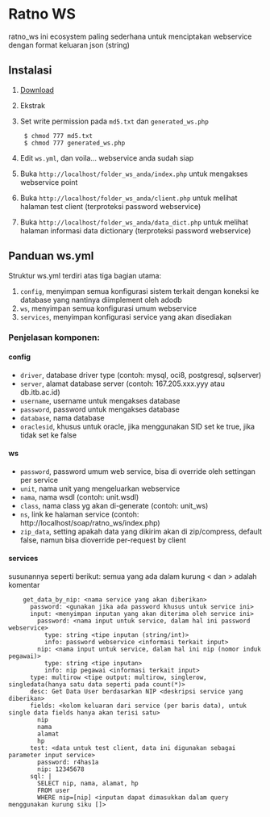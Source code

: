Ratno WS
========
ratno_ws ini ecosystem paling sederhana untuk menciptakan webservice dengan format keluaran json (string)

Instalasi
---------
1. [Download](https://github.com/ratno/ratno_ws/zipball/master)
2. Ekstrak
3. Set write permission pada `md5.txt` dan `generated_ws.php`

        $ chmod 777 md5.txt
        $ chmod 777 generated_ws.php

4. Edit `ws.yml`, dan voila... webservice anda sudah siap
5. Buka `http://localhost/folder_ws_anda/index.php` untuk mengakses webservice point 
6. Buka `http://localhost/folder_ws_anda/client.php` untuk melihat halaman test client (terproteksi password webservice)
7. Buka `http://localhost/folder_ws_anda/data_dict.php` untuk melihat halaman informasi data dictionary (terproteksi password webservice)

Panduan ws.yml
--------------
Struktur ws.yml terdiri atas tiga bagian utama:

1. `config`, menyimpan semua konfigurasi sistem terkait dengan koneksi ke database yang nantinya diimplement oleh adodb
2. `ws`, menyimpan semua konfigurasi umum webservice
3. `services`, menyimpan konfigurasi service yang akan disediakan 

### Penjelasan komponen:

#### config
* `driver`, database driver type (contoh: mysql, oci8, postgresql, sqlserver)
* `server`, alamat database server (contoh: 167.205.xxx.yyy atau db.itb.ac.id)
* `username`, username untuk mengakses database
* `password`, password untuk mengakses database
* `database`, nama database
* `oraclesid`, khusus untuk oracle, jika menggunakan SID set ke true, jika tidak set ke false

#### ws
* `password`, password umum web service, bisa di override oleh settingan per service
* `unit`, nama unit yang mengeluarkan webservice
* `nama`, nama wsdl (contoh: unit.wsdl)
* `class`, nama class yg akan di-generate (contoh: unit_ws)
* `ns`, link ke halaman service (contoh: http://localhost/soap/ratno_ws/index.php)
* `zip_data`, setting apakah data yang dikirim akan di zip/compress, default false, namun bisa dioverride per-request by client

#### services
susunannya seperti berikut: semua yang ada dalam kurung < dan > adalah komentar

        get_data_by_nip: <nama service yang akan diberikan>
          password: <gunakan jika ada password khusus untuk service ini>
          input: <menyimpan inputan yang akan diterima oleh service ini>
            password: <nama input untuk service, dalam hal ini password webservice>
              type: string <tipe inputan (string/int)>
              info: password webservice <informasi terkait input>
            nip: <nama input untuk service, dalam hal ini nip (nomor induk pegawai)>
              type: string <tipe inputan>
              info: nip pegawai <informasi terkait input>
          type: multirow <tipe output: multirow, singlerow, singledata(hanya satu data seperti pada count(*)>
          desc: Get Data User berdasarkan NIP <deskripsi service yang diberikan>
          fields: <kolom keluaran dari service (per baris data), untuk single data fields hanya akan terisi satu>
            nip
            nama
            alamat
            hp
          test: <data untuk test client, data ini digunakan sebagai parameter input service>
            password: r4has1a
            nip: 12345678
          sql: |
            SELECT nip, nama, alamat, hp
            FROM user
            WHERE nip=[nip] <inputan dapat dimasukkan dalam query menggunakan kurung siku []>

